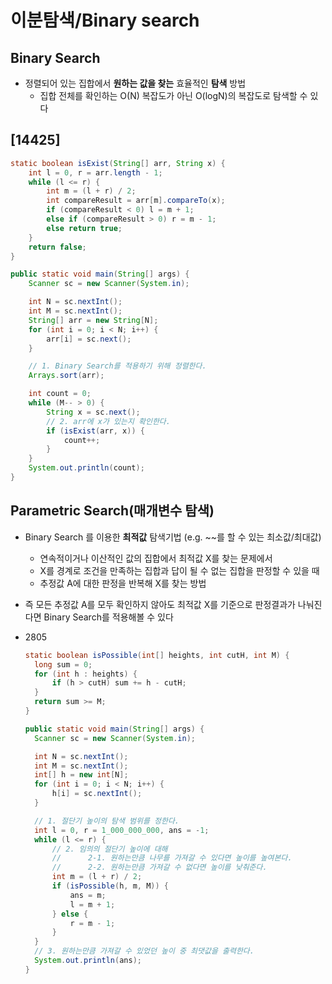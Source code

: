 # 이분탐색/Binary search

## Binary Search

- 정렬되어 있는 집합에서 **원하는 값을 찾는** 효율적인 **탐색** 방법
  - 집합 전체를 확인하는 O(N) 복잡도가 아닌 O(logN)의 복잡도로 탐색할 수 있다

## [14425]

```java
static boolean isExist(String[] arr, String x) {
    int l = 0, r = arr.length - 1;
    while (l <= r) {
        int m = (l + r) / 2;
        int compareResult = arr[m].compareTo(x);
        if (compareResult < 0) l = m + 1;
        else if (compareResult > 0) r = m - 1;
        else return true;
    }
    return false;
}

public static void main(String[] args) {
    Scanner sc = new Scanner(System.in);

    int N = sc.nextInt();
    int M = sc.nextInt();
    String[] arr = new String[N];
    for (int i = 0; i < N; i++) {
        arr[i] = sc.next();
    }

    // 1. Binary Search를 적용하기 위해 정렬한다.
    Arrays.sort(arr);

    int count = 0;
    while (M-- > 0) {
        String x = sc.next();
        // 2. arr에 x가 있는지 확인한다.
        if (isExist(arr, x)) {
            count++;
        }
    }
    System.out.println(count);
}
```

## Parametric Search(매개변수 탐색)

- Binary Search 를 이용한 **최적값** 탐색기법 (e.g. ~~를 할 수 있는 최소값/최대값)
  - 연속적이거나 이산적인 값의 집합에서 최적값 X를 찾는 문제에서
  - X를 경계로 조건을 만족하는 집합과 답이 될 수 없는 집합을 판정할 수 있을 때
  - 추정값 A에 대한 판정을 반복해 X를 찾는 방법
- 즉 모든 추정값 A를 모두 확인하지 않아도 최적값 X를 기준으로 판정결과가 나눠진다면 Binary Search를 적용해볼 수 있다

- 2805

  ```java
  static boolean isPossible(int[] heights, int cutH, int M) {
    long sum = 0;
    for (int h : heights) {
        if (h > cutH) sum += h - cutH;
    }
    return sum >= M;
  }

  public static void main(String[] args) {
    Scanner sc = new Scanner(System.in);

    int N = sc.nextInt();
    int M = sc.nextInt();
    int[] h = new int[N];
    for (int i = 0; i < N; i++) {
        h[i] = sc.nextInt();
    }

    // 1. 절단기 높이의 탐색 범위를 정한다.
    int l = 0, r = 1_000_000_000, ans = -1;
    while (l <= r) {
        // 2. 임의의 절단기 높이에 대해
        //      2-1. 원하는만큼 나무를 가져갈 수 있다면 높이를 높여본다.
        //      2-2. 원하는만큼 가져갈 수 없다면 높이를 낮춰준다.
        int m = (l + r) / 2;
        if (isPossible(h, m, M)) {
            ans = m;
            l = m + 1;
        } else {
            r = m - 1;
        }
    }
    // 3. 원하는만큼 가져갈 수 있었던 높이 중 최댓값을 출력한다.
    System.out.println(ans);
  }
  ```
